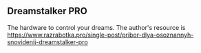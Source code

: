Dreamstalker PRO
------

The hardware to control your dreams. The author's resource is https://www.razrabotka.pro/single-post/pribor-dlya-osoznannyh-snovidenij-dreamstalker-pro
